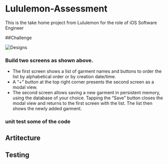 # Lululemon-Assessment
This is the take home project from Lululemon for the role of iOS Software Engineer

##Challenge

![Designs](https://i.ibb.co/s6kMPfs/Screenshot-2022-06-10-at-9-40-12-PM.png)

### Build two screens as shown above.

- The first screen shows a list of garment names and buttons to order the list by alphabetical order or by creation date/time.
- A “+” button at the top right corner presents the second screen as a modal view.
- The second screen allows saving a new garment in persistent memory, using the database of your choice. Tapping the “Save” button closes the modal view and returns to the first screen with the list. The list then shows the newly added garment.

### unit test some of the code

## Artitecture

## Testing
